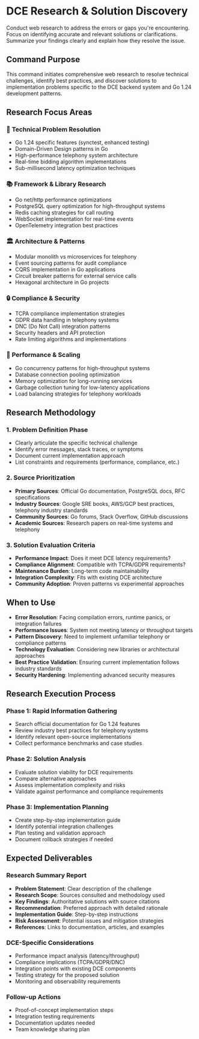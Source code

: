 # DCE Research & Solution Discovery

Conduct web research to address the errors or gaps you're encountering. Focus on identifying accurate and relevant solutions or clarifications. Summarize your findings clearly and explain how they resolve the issue.

## Command Purpose

This command initiates comprehensive web research to resolve technical challenges, identify best practices, and discover solutions to implementation problems specific to the DCE backend system and Go 1.24 development patterns.

## Research Focus Areas

### 🔬 **Technical Problem Resolution**
- Go 1.24 specific features (synctest, enhanced testing)
- Domain-Driven Design patterns in Go
- High-performance telephony system architecture
- Real-time bidding algorithm implementations
- Sub-millisecond latency optimization techniques

### 📚 **Framework & Library Research**
- Go net/http performance optimizations
- PostgreSQL query optimization for high-throughput systems
- Redis caching strategies for call routing
- WebSocket implementation for real-time events
- OpenTelemetry integration best practices

### 🏛️ **Architecture & Patterns**
- Modular monolith vs microservices for telephony
- Event sourcing patterns for audit compliance
- CQRS implementation in Go applications
- Circuit breaker patterns for external service calls
- Hexagonal architecture in Go projects

### 🔒 **Compliance & Security**
- TCPA compliance implementation strategies
- GDPR data handling in telephony systems
- DNC (Do Not Call) integration patterns
- Security headers and API protection
- Rate limiting algorithms and implementations

### 🚀 **Performance & Scaling**
- Go concurrency patterns for high-throughput systems
- Database connection pooling optimization
- Memory optimization for long-running services
- Garbage collection tuning for low-latency applications
- Load balancing strategies for telephony workloads

## Research Methodology

### 1. **Problem Definition Phase**
- Clearly articulate the specific technical challenge
- Identify error messages, stack traces, or symptoms
- Document current implementation approach
- List constraints and requirements (performance, compliance, etc.)

### 2. **Source Prioritization**
- **Primary Sources**: Official Go documentation, PostgreSQL docs, RFC specifications
- **Industry Sources**: Google SRE books, AWS/GCP best practices, telephony industry standards
- **Community Sources**: Go forums, Stack Overflow, GitHub discussions
- **Academic Sources**: Research papers on real-time systems and telephony

### 3. **Solution Evaluation Criteria**
- **Performance Impact**: Does it meet DCE latency requirements?
- **Compliance Alignment**: Compatible with TCPA/GDPR requirements?
- **Maintenance Burden**: Long-term code maintainability
- **Integration Complexity**: Fits with existing DCE architecture
- **Community Adoption**: Proven patterns vs experimental approaches

## When to Use

- **Error Resolution**: Facing compilation errors, runtime panics, or integration failures
- **Performance Issues**: System not meeting latency or throughput targets
- **Pattern Discovery**: Need to implement unfamiliar telephony or compliance patterns
- **Technology Evaluation**: Considering new libraries or architectural approaches
- **Best Practice Validation**: Ensuring current implementation follows industry standards
- **Security Hardening**: Implementing advanced security measures

## Research Execution Process

### Phase 1: Rapid Information Gathering
- Search official documentation for Go 1.24 features
- Review industry best practices for telephony systems
- Identify relevant open-source implementations
- Collect performance benchmarks and case studies

### Phase 2: Solution Analysis
- Evaluate solution viability for DCE requirements
- Compare alternative approaches
- Assess implementation complexity and risks
- Validate against performance and compliance requirements

### Phase 3: Implementation Planning
- Create step-by-step implementation guide
- Identify potential integration challenges
- Plan testing and validation approach
- Document rollback strategies if needed

## Expected Deliverables

### **Research Summary Report**
- **Problem Statement**: Clear description of the challenge
- **Research Scope**: Sources consulted and methodology used
- **Key Findings**: Authoritative solutions with source citations
- **Recommendation**: Preferred approach with detailed rationale
- **Implementation Guide**: Step-by-step instructions
- **Risk Assessment**: Potential issues and mitigation strategies
- **References**: Links to documentation, articles, and examples

### **DCE-Specific Considerations**
- Performance impact analysis (latency/throughput)
- Compliance implications (TCPA/GDPR/DNC)
- Integration points with existing DCE components
- Testing strategy for the proposed solution
- Monitoring and observability requirements

### **Follow-up Actions**
- Proof-of-concept implementation steps
- Integration testing requirements
- Documentation updates needed
- Team knowledge sharing plan